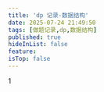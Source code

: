 ```yaml
---
title: 'dp 记录-数据结构'
date: 2025-07-24 21:49:50
tags: [做题记录,dp,数据结构]
published: true
hideInList: false
feature: 
isTop: false
---
```

1